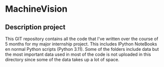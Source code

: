 # MachineVision

## Description project
This GIT repository contains all the code that I've written over the course of 5 months for my major internship project. This includes IPython NoteBooks en normal Python scripts (Python 3.11). Some of the folders include data but the most important data used in most of the code is not uploaded in this directory since some of the data takes up a lot of space. 
